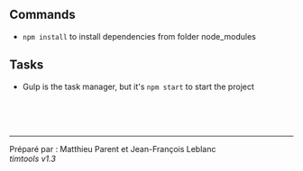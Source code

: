 ## Commands

- `npm install` to install dependencies from folder node_modules

## Tasks

- Gulp is the task manager, but it's `npm start` to start the project

<br><br><br><hr>
Préparé par : Matthieu Parent et Jean-François Leblanc  
_timtools v1.3_
